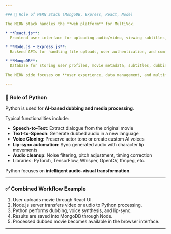 ```yaml
---

### 🔹 Role of MERN Stack (MongoDB, Express, React, Node)

The MERN stack handles the **web platform** for MultiVox.

* **React.js**:
  Frontend user interface for uploading audio/video, viewing subtitles, playback control, and project dashboards.

* **Node.js + Express.js**:
  Backend APIs for handling file uploads, user authentication, and communication with the Python services.

* **MongoDB**:
  Database for storing user profiles, movie metadata, subtitles, dubbing projects, and processed audio records.

The MERN side focuses on **user experience, data management, and multimedia workflow control**.

---
```


### 🔹 Role of Python

Python is used for **AI-based dubbing and media processing**.

Typical functionalities include:

* **Speech-to-Text**: Extract dialogue from the original movie
* **Text-to-Speech**: Generate dubbed audio in a new language
* **Voice Cloning**: Preserve actor tone or create custom AI voices
* **Lip-sync automation**: Sync generated audio with character lip movements
* **Audio cleanup**: Noise filtering, pitch adjustment, timing correction
* Libraries: PyTorch, TensorFlow, Whisper, OpenCV, ffmpeg, etc.

Python focuses on **intelligent audio-visual transformation**.

---

### ✅ Combined Workflow Example

1. User uploads movie through React UI.
2. Node.js server transfers video or audio to Python processing.
3. Python performs dubbing, voice synthesis, and lip-sync.
4. Results are saved into MongoDB through Node.
5. Processed dubbed movie becomes available in the browser interface.

---
